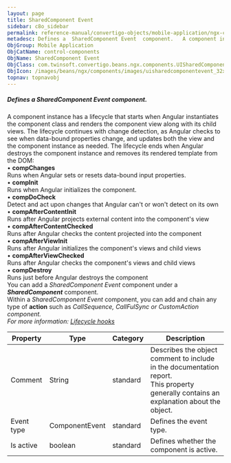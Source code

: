 ```yaml
---
layout: page
title: SharedComponent Event
sidebar: c8o_sidebar
permalink: reference-manual/convertigo-objects/mobile-application/ngx-components/control-components/sharedcomponent-event/
metadesc: Defines a  SharedComponent Event  component.   A component instance has a lifecycle that starts when Angular instantiates the component class and rend
ObjGroup: Mobile Application
ObjCatName: control-components
ObjName: SharedComponent Event
ObjClass: com.twinsoft.convertigo.beans.ngx.components.UISharedComponentEvent
ObjIcon: /images/beans/ngx/components/images/uisharedcomponentevent_32x32.png
topnav: topnavobj
---
```

##### Defines a <i>SharedComponent Event</i> component. 

A component instance has a lifecycle that starts when Angular instantiates the component class and renders the component view along with its child views. The lifecycle continues with change detection, as Angular checks to see when data-bound properties change, and updates both the view and the component instance as needed. The lifecycle ends when Angular destroys the component instance and removes its rendered template from the DOM:<br/> • <b>compChanges</b><br>Runs when Angular sets or resets data-bound input properties.<br/> • <b>compInit</b><br>Runs when Angular initializes the component.<br/> • <b>compDoCheck</b><br>Detect and act upon changes that Angular can't or won't detect on its own<br/> • <b>compAfterContentInit</b><br>Runs after Angular projects external content into the component's view<br/> • <b>compAfterContentChecked</b><br>Runs after Angular checks the content projected into the component<br/> • <b>compAfterViewInit</b><br>Runs after Angular initializes the component's views and child views<br/> • <b>compAfterViewChecked</b><br>Runs after Angular checks the component's views and child views<br/> • <b>compDestroy</b><br>Runs just before Angular destroys the component<br/> You can add a <i>SharedComponent Event</i> component under a <b><i>SharedComponent</i></b> component.<br> Within a <i>SharedComponent Event</i> component, you can add and chain any type of <b>action</b> such as <i>CallSequence<i>, <i>CallFulSync<i> or <i>CustomAction<i> component.<br/>For more information: <a href='https://angular.io/guide/lifecycle-hooks' target='_blank'>Lifecycle hooks</a>   

Property | Type | Category | Description
--- | --- | --- | ---
Comment | String | standard | Describes the object comment to include in the documentation report.<br/>This property generally contains an explanation about the object.
Event type | ComponentEvent | standard | Defines the event type.<br/>
Is active | boolean | standard | Defines whether the component is active.<br/>
